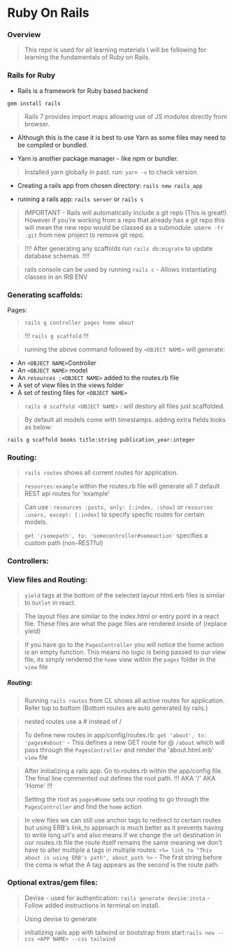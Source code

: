 # Ruby On Rails

### Overview

> This repo is used for all learning materials I will be following for learning the fundamentals of Ruby on Rails.

### Rails for Ruby

* Rails is a framework for Ruby based backend

```gem install rails```

> Rails 7 provides import maps allowing use of JS modules directly from browser. 

* Although this is the case it is best to use Yarn as some files may need to be compiled or bundled.

* Yarn is another package manager - like npm or bundler.

> Installed yarn globally in past. run: ```yarn -v``` to check version.


* Creating a rails app from chosen directory: ```rails new rails_app```

* running a rails app: ```rails server``` or ```rails s```

> IMPORTANT - Rails will automatically include a git repo (This is great!) However if you're working from a repo that already has a git repo this will mean the new repo would be classed as a submodule. use```rm -fr .git``` from new project to remove git repo.

> !!!! After generating any scaffolds run ```rails db:migrate``` to update database schemas. !!!!

> rails console can be used by running ```rails c``` - Allows instantiating classes in an IRB ENV

### Generating scaffolds:

Pages: 
> ```rails g controller pages home about``` 



>  !!! ```rails g scaffold``` !!!

> running the above command followed by ```<OBJECT NAME>``` will generate:
* An ```<OBJECT NAME>```Controller
* An ```<OBJECT NAME>``` model
* An ```resources :<OBJECT NAME>``` added to the routes.rb file
* A set of view files in the views folder
* A set of testing files for ```<OBJECT NAME>```

> ```rails d scaffold <OBJECT NAME>``` : will destory all files just scaffolded.

> By default all models come with timestamps. adding extra fields looks as below:

```rails g scaffold books title:string publication_year:integer```



### Routing:

> ```rails routes``` shows all current routes for application.

> ```resources:example``` within the routes.rb file will generate all 7 default REST api routes for 'example'

> Can use : ```resources :posts, only: [:index, :show]``` or ```resources :users, except: [:index]``` to specify specfic routes for certain models. 

> ```get '/somepath', to: 'somecontroller#someaction'``` specifies a custom path (non-RESTful)

### Controllers:

> 



### View files and Routing:

> ```yield``` tags at the bottom of the selected layout html.erb files is similar to ```Outlet``` in react. 

> The layout files are similar to the index.html or entry point in a react file. These files are what the page files are rendered inside of (replace yield)

> If you have go to the ```PagesController``` you will notice the home action is an empty function. This means no logic is being passed to our view file, its simply rendered the ```home``` view within the ```pages``` folder in the ```view``` file

##### Routing:

> Running ```rails routes``` from CL shows all active routes for application. Refer top to bottom (Bottom routes are auto generated by rails.)

> nested routes use a # instead of /

> To define new routes in app/config/routes.rb: ```get 'about', to: 'pages#about'``` - This defines a new GET route for @ ```/about``` which will pass through the ```PagesController``` and render the 'about.html.erb' ```view``` file

> After initializing a rails app. Go to routes.rb within the app/config file. The final line commented out defines the root path. !!! AKA '/' AKA 'Home' !!!

> Setting the root as ```pages#home``` sets our rooting to go through the ```PagesController``` and find the ```home``` action

> In view files we can still use anchor tags to redirect to certain routes but using ERB's link_to approach is much better as it prevents having to write long url's and also means if we change the url destination in our routes.rb file the route itself remains the same meaning we don't have to alter multiple a tags in multiple routes:
```<%= link_to "This about is using ERB's path", about_path %>``` - The first string before the coma is what the A tag appears as the second is the route path.




### Optional extras/gem files:

> Devise - used for authentication: ```rails generate devise:insta``` - Follow added instructions in terminal on install.

> Using devise to generate 

> initializing rails app with tailwind or bootstrap from start:```rails new --css <APP NAME> --css tailwind```